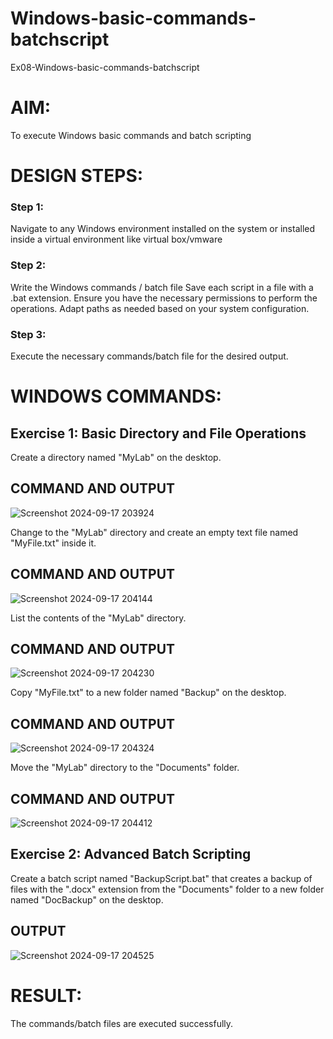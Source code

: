 # Windows-basic-commands-batchscript
Ex08-Windows-basic-commands-batchscript

# AIM:
To execute Windows basic commands and batch scripting

# DESIGN STEPS:

### Step 1:

Navigate to any Windows environment installed on the system or installed inside a virtual environment like virtual box/vmware 

### Step 2:

Write the Windows commands / batch file
Save each script in a file with a .bat extension.
Ensure you have the necessary permissions to perform the operations.
Adapt paths as needed based on your system configuration.
### Step 3:

Execute the necessary commands/batch file for the desired output. 




# WINDOWS COMMANDS:
## Exercise 1: Basic Directory and File Operations
Create a directory named "MyLab" on the desktop.


## COMMAND AND OUTPUT
![Screenshot 2024-09-17 203924](https://github.com/user-attachments/assets/736d048f-18c9-458a-bab6-ca0601c3759c)

Change to the "MyLab" directory and create an empty text file named "MyFile.txt" inside it.


## COMMAND AND OUTPUT
![Screenshot 2024-09-17 204144](https://github.com/user-attachments/assets/6971dd2c-4be3-4a29-b792-054453067c7a)

List the contents of the "MyLab" directory.


## COMMAND AND OUTPUT
![Screenshot 2024-09-17 204230](https://github.com/user-attachments/assets/a2d0d200-f935-4e58-bc3b-43313d4d8fa7)

Copy "MyFile.txt" to a new folder named "Backup" on the desktop.

## COMMAND AND OUTPUT
![Screenshot 2024-09-17 204324](https://github.com/user-attachments/assets/8dd2a425-dd22-4edc-b0da-fdaa98a7e14a)

Move the "MyLab" directory to the "Documents" folder.


## COMMAND AND OUTPUT
![Screenshot 2024-09-17 204412](https://github.com/user-attachments/assets/4d93e4bc-e348-44a3-b9e1-57e6119cc3e0)


## Exercise 2: Advanced Batch Scripting
Create a batch script named "BackupScript.bat" that creates a backup of files with the ".docx" extension from the "Documents" folder to a new folder named "DocBackup" on the desktop.







## OUTPUT


![Screenshot 2024-09-17 204525](https://github.com/user-attachments/assets/ab84d3d2-abe0-4caf-8b4b-0795fe4f10d5)



# RESULT:
The commands/batch files are executed successfully.

